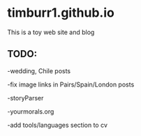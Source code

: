 # timburr1.github.io
This is a toy web site and blog

## TODO:

-wedding, Chile posts

-fix image links in Pairs/Spain/London posts

-storyParser

-yourmorals.org

-add tools/languages section to cv 
